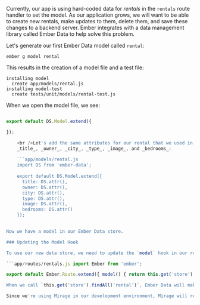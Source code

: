 Currently, our app is using hard-coded data for *rentals* in the `rentals` route handler to set the model. As our application grows, we will want to be able to create new rentals, make updates to them, delete them, and save these changes to a backend server. Ember integrates with a data management library called Ember Data to help solve this problem.

Let's generate our first Ember Data model called `rental`:

```shell
ember g model rental
```

This results in the creation of a model file and a test file:

```shell
installing model
  create app/models/rental.js
installing model-test
  create tests/unit/models/rental-test.js
```

When we open the model file, we see:

```app/models/rental.js import DS from 'ember-data';

export default DS.Model.extend({

});

    <br />Let's add the same attributes for our rental that we used in our hard-coded array of JavaScript objects -
    _title_, _owner_, _city_, _type_, _image_, and _bedrooms_:
    
    ```app/models/rental.js
    import DS from 'ember-data';
    
    export default DS.Model.extend({
      title: DS.attr(),
      owner: DS.attr(),
      city: DS.attr(),
      type: DS.attr(),
      image: DS.attr(),
      bedrooms: DS.attr()
    });
    

Now we have a model in our Ember Data store.

### Updating the Model Hook

To use our new data store, we need to update the `model` hook in our route handler.

```app/routes/rentals.js import Ember from 'ember';

export default Ember.Route.extend({ model() { return this.get('store').findAll('rental'); } }); ```

When we call `this.get('store').findAll('rental')`, Ember Data will make a GET request to `/rentals`. You can read more about Ember Data in the [Models section](../../models/).

Since we're using Mirage in our development environment, Mirage will return the data we've provided. When we deploy our app to a production server, we will need to provide a backend for Ember Data to communicate with.